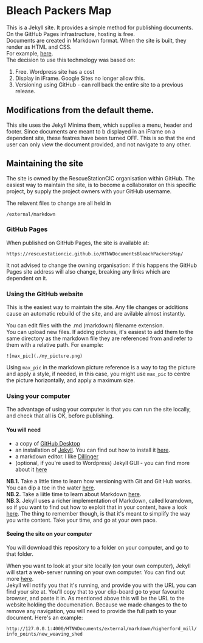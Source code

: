 # Bleach Packers Map

This is a Jekyll site. It provides a simple method for publishing documents. 
On the GitHub Pages infrastructure, hosting is free.  
Documents are created in Markdown format. When the site is built, they render as HTML and CSS.  
For example, [here](https://rescuestationcic.github.io/BleachPackersMap/about).  
The decision to use this techmology was based on:  
1. Free. Wordpress site has a cost  
2. Display in iFrame. Google Sites no longer allow this.  
3. Versioning using GitHub - can roll back the entire site to a previous release.

## Modifications from the default theme.
This site uses the Jekyll Minima them, which supplies a menu, header and footer. Since documents are meant to b displayed in an iFrame on a dependent site, these featres have been turned OFF. This is so that the end user can only view the document provided, and not navigate to any other.  

## Maintaining the site
The site is owned by the RescueStationCIC organisation within GitHub.
The easiest way to maintain the site, is to become a collaborator on this specific project, by supply the project owners with your GitHub username.

The relavent files to change are all held in 

`/external/markdown`

### GitHub Pages
When published on GitHub Pages, the site is available at: 

`https://rescuestationcic.github.io/HTNWDocumentsBleachPackersMap/`

It not advised to change the owning organisation: if this happens the GitHub Pages site address will also change, breaking any links which are dependent on it.

### Using the GitHub website 
This is the easiest way to maintain the site. 
Any file changes or additions cause an automatic rebuild of the site, and are avilable almost instantly.

You can edit files with the .md (markdown) filename extension.  
You can upload new files. 
If adding pictures, it's easiest to add them to the same directory as the markdown file they are referenced from and refer to them with a relative path. For example:

`![max_pic](./my_picture.png)`

Using `max_pic` in the markdown picture reference is a way to tag the picture and apply a style, if needed, in this case, you might use `max_pic` to centre the picture horizontally, and apply a maximum size.

### Using your computer
The advantage of using your computer is that you can run the site locally, and check that all is OK, before publishing. 

#### You will need

* a copy of [GitHub Desktop](https://desktop.github.com/) 
* an installation of [Jekyll](https://jekyllrb.com/). You can find out how to install it [here](https://jekyllrb.com/docs/installation/).
* a markdown editor. I like [Dillinger](https://dillinger.io/)
* (optional, if you're used to Wordpress) Jekyll GUI - you can find more about it [here](https://github.com/jekyll/jekyll-admin)

**NB.1.** Take a little time to learn how versioning with Git and Git Hub works. You can dip a toe in the water [here](https://guides.github.com/activities/hello-world/).  
**NB.2.** Take a liitle time to learn about Markdown [here](https://daringfireball.net/projects/markdown/).  
**NB.3.** Jekyll uses a richer implementation of Markdown, called kramdown, so if you want to find out how to exploit that in your content, have a look [here](https://kramdown.gettalong.org/syntax.html). The thing to remember though, is that it's meant to simplify the way you write content. Take your time, and go at your own pace.

#### Seeing the site on your computer
You will download this repository to a folder on your computer, and go to that folder.

When you want to look at your site locally (on your own computer), Jekyll will start a web-server running on your own computer. 
You can find out more [here](https://jekyllrb.com/docs/#instructions).  
Jekyll will notify you that it's running, and provide you with the URL you can find your site at. You'll copy that to your clip-board go to your favourite browser, and paste it in. As mentioned above this will be the URL to the website holding the documenation. Because we made changes to the to remove any navigation, you will need to provide the full path to your document.
Here's an example:

`http://127.0.0.1:4000/HTNWDocuments/external/markdown/higherford_mill/info_points/new_weaving_shed`











